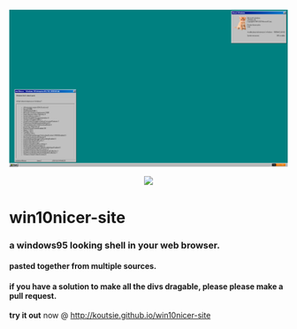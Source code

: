 ![Screenshot of win10nicer-site](win10nicer.png)
<p align="center">
<a href="https://hits.seeyoufarm.com"><img src="https://hits.seeyoufarm.com/api/count/incr/badge.svg?url=https%3A%2F%2Fgithub.com%2Fkoutsie%2Fwin10nicer-site&count_bg=%23FF4500&title_bg=%23555555&icon=windows95.svg&icon_color=%23FFFFFF&title=hits&edge_flat=true"></a>
</p>

# win10nicer-site 
### a windows95 looking shell in your web browser.
#### pasted together from multiple sources.
#### if you have a solution to make all the divs dragable, please please make a pull request.
**try it out** now @ http://koutsie.github.io/win10nicer-site

